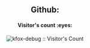 <h2 style="text-align: center">Github: </h2>
<h4 align="center">Visitor's count :eyes:</h4>
<p align="center"><img src="https://profile-counter.glitch.me/{heli101217}/count.svg" alt="kfox-debug :: Visitor's Count" /></p>
